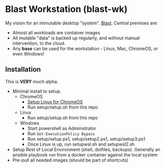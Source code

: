 # Blast Workstation (blast-wk)

My vision for an immutable desktop "system".  [Blast](https://github.com/ssmiller25/blast).  Central premises are:

- Almost all workloads are container images
- All mutable "data" is backed up regularly, and without manual intervention, to the cloud.
- Any **base** can be used for the workstation - Linux, Mac, ChromeOS, or even Windows!

## Installation

This is **VERY** much alpha.  

- Minimal install to setup.
  - ChromeOS
    - [Setup Linux for ChromeOS](https://chromeos.dev/en/linux/setup) 
    - Run setup/setup.sh from this repo
  - Linux
    - Run setup/setup.sh from this repo
  - Windows
    - Start powershell as Administrator
    - Run `Set-ExecutionPolicy Bypass`
    - Run setup/setup.ps1, setup/setup2.ps1, setup/setup3.ps1
    - Once Linux is up, run setupwsl.sh and setupwsl2.sh
- Setup Rest of Local Environment (shell, dotfiles, backups).  Generally an ansible playbook run from a docker container against the local system
- Pre-pull all needed images (should be part of shortcuts)
